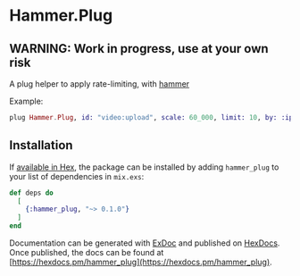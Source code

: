 # Hammer.Plug

## WARNING: Work in progress, use at your own risk


A plug helper to apply rate-limiting, with
[hammer](https://github.com/ExHammer/hammer)

Example:

```elixir
plug Hammer.Plug, id: "video:upload", scale: 60_000, limit: 10, by: :ip
```


## Installation

If [available in Hex](https://hex.pm/docs/publish), the package can be installed
by adding `hammer_plug` to your list of dependencies in `mix.exs`:

```elixir
def deps do
  [
    {:hammer_plug, "~> 0.1.0"}
  ]
end
```

Documentation can be generated with [ExDoc](https://github.com/elixir-lang/ex_doc)
and published on [HexDocs](https://hexdocs.pm). Once published, the docs can
be found at [https://hexdocs.pm/hammer_plug](https://hexdocs.pm/hammer_plug).
